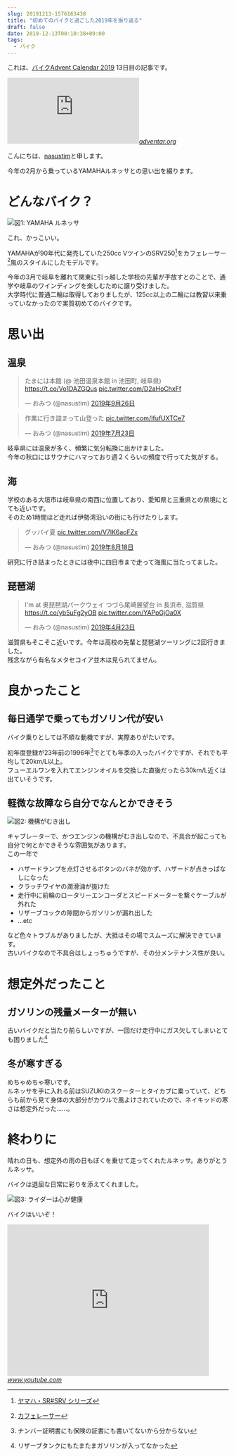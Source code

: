 ```yaml
---
slug: 20191213-1576163438
title: "初めてのバイクと過ごした2019年を振り返る"
draft: false
date: 2019-12-13T00:10:38+09:00
tags:
  - バイク
---
```


これは、<a href="https://adventar.org/calendars/4274">バイクAdvent Calendar 2019</a> 13日目の記事です。

<iframe src="https://hatenablog-parts.com/embed?url=https%3A%2F%2Fadventar.org%2Fcalendars%2F4274" title="バイク Advent Calendar 2019 - Adventar" class="embed-card embed-webcard" scrolling="no" frameborder="0" ></iframe><cite class="hatena-citation"><a href="https://adventar.org/calendars/4274">adventar.org</a></cite>

こんにちは、<a href="https://twitter.com/nasustim">nasustim</a>と申します。

今年の2月から乗っているYAMAHAルネッサとの思い出を綴ります。

# どんなバイク？

![図1: YAMAHA ルネッサ](/20190512160014.jpg)

これ、かっこいい。

YAMAHAが90年代に発売していた250cc VツインのSRV250[^1]をカフェレーサー[^2]風のスタイルにしたモデルです。

今年の3月で岐阜を離れて関東に引っ越した学校の先輩が手放すとのことで、通学や岐阜のワインディングを楽しむために譲り受けました。  
大学時代に普通二輪は取得しておりましたが、125cc以上の二輪には教習以来乗っていなかったので実質初めてのバイクです。

# 思い出

## 温泉

<blockquote data-conversation="none" class="twitter-tweet" data-lang="ja"><p lang="ja" dir="ltr">たまには本館 (@ 池田温泉本館 in 池田町, 岐阜県) <a href="https://t.co/Vo1DAZGQus">https://t.co/Vo1DAZGQus</a> <a href="https://t.co/D2aHoChxFf">pic.twitter.com/D2aHoChxFf</a></p>&mdash; おみつ (@nasustim) <a href="https://twitter.com/nasustim/status/1177139245967974401?ref_src=twsrc%5Etfw">2019年9月26日</a></blockquote> <script async src="https://platform.twitter.com/widgets.js" charset="utf-8"></script>

<blockquote data-conversation="none" class="twitter-tweet" data-lang="ja"><p lang="ja" dir="ltr">作業に行き詰まって山登った <a href="https://t.co/IfufUXTCe7">pic.twitter.com/IfufUXTCe7</a></p>&mdash; おみつ (@nasustim) <a href="https://twitter.com/nasustim/status/1153554685342580736?ref_src=twsrc%5Etfw">2019年7月23日</a></blockquote> <script async src="https://platform.twitter.com/widgets.js" charset="utf-8"></script>

岐阜県には温泉が多く、頻繁に気分転換に出かけました。  
今年の秋口にはサウナにハマっており週２くらいの頻度で行ってた気がする。

## 海

学校のある大垣市は岐阜県の南西に位置しており、愛知県と三重県との県境にとても近いです。  
そのため1時間ほど走れば伊勢湾沿いの街にも行けたりします。

<blockquote data-conversation="none" class="twitter-tweet" data-lang="ja"><p lang="ja" dir="ltr">グッバイ夏 <a href="https://t.co/V7lK6aoFZx">pic.twitter.com/V7lK6aoFZx</a></p>&mdash; おみつ (@nasustim) <a href="https://twitter.com/nasustim/status/1163098534146482176?ref_src=twsrc%5Etfw">2019年8月18日</a></blockquote> <script async src="https://platform.twitter.com/widgets.js" charset="utf-8"></script>

研究に行き詰まったときには夜中に四日市まで走って海風に当たってました。

## 琵琶湖

<blockquote data-conversation="none" class="twitter-tweet" data-lang="ja"><p lang="ja" dir="ltr">I&#39;m at 奥琵琶湖パークウェイ つづら尾崎展望台 in 長浜市, 滋賀県 <a href="https://t.co/yb5uFg2yOB">https://t.co/yb5uFg2yOB</a> <a href="https://t.co/YAPpGjOa0X">pic.twitter.com/YAPpGjOa0X</a></p>&mdash; おみつ (@nasustim) <a href="https://twitter.com/nasustim/status/1120544991984672768?ref_src=twsrc%5Etfw">2019年4月23日</a></blockquote> <script async src="https://platform.twitter.com/widgets.js" charset="utf-8"></script>

滋賀県もそこそこ近いです。今年は高校の先輩と琵琶湖ツーリングに2回行きました。  
残念ながら有名なメタセコイア並木は見られてません。

# 良かったこと

## 毎日通学で乗ってもガソリン代が安い

バイク乗りとしては不順な動機ですが、実際ありがたいです。

初年度登録が23年前の1996年[^3]でとても年季の入ったバイクですが、それでも平均して20km/L以上。  
フューエルワンを入れてエンジンオイルを交換した直後だったら30km/L近くは出ていそうです。

## 軽微な故障なら自分でなんとかできそう

![図2: 機構がむき出し](/20191212205618.jpg)

キャブレーターで、かつエンジンの機構がむき出しなので、不具合が起こっても自分で何とかできそうな雰囲気があります。  
この一年で

- ハザードランプを点灯させるボタンのバネが効かず、ハザードが点きっぱなしになった
- クラッチワイヤの潤滑油が抜けた
- 走行中に前輪のロータリーエンコーダとスピードメーターを繋ぐケーブルが外れた
- リザーブコックの隙間からガソリンが漏れ出した
- ...etc

など色々トラブルがありましたが、大抵はその場でスムーズに解決できています。  
古いバイクなので不具合はしょっちゅうですが、その分メンテナンス性が良い。

# 想定外だったこと

## ガソリンの残量メーターが無い

古いバイクだと当たり前らしいですが、一回だけ走行中にガス欠してしまいとても困りました[^4]

## 冬が寒すぎる

めちゃめちゃ寒いです。  
ルネッサを手に入れる前はSUZUKIのスクーターとタイカブに乗っていて、どちらも前から見て身体の大部分がカウルで風よけされていたので、ネイキッドの寒さは想定外だった......。

# 終わりに

晴れの日も、想定外の雨の日もぼくを乗せて走ってくれたルネッサ。ありがとうルネッサ。

バイクは退屈な日常に彩りを添えてくれました。


![図3: ライダーは心が健康](/20191212223856.jpg)

バイクはいいぞ！

<iframe width="459" height="344" src="https://www.youtube.com/embed/DZ2TCZJ2lKM?feature=oembed" frameborder="0" allow="accelerometer; autoplay; clipboard-write; encrypted-media; gyroscope; picture-in-picture" allowfullscreen></iframe><cite class="hatena-citation"><a href="https://www.youtube.com/watch?v=DZ2TCZJ2lKM">www.youtube.com</a></cite>

[^1]: [ヤマハ・SR#SRV シリーズ](https://ja.wikipedia.org/wiki/%E3%83%A4%E3%83%9E%E3%83%8F%E3%83%BBSR#SRV%E3%82%B7%E3%83%AA%E3%83%BC%E3%82%BA)
[^2]: [カフェレーサー](https://ja.wikipedia.org/wiki/%E3%82%AB%E3%83%95%E3%82%A7%E3%83%AC%E3%83%BC%E3%82%B5%E3%83%BC)
[^3]: ナンバー証明書にも保険の証書にも書いてないから分からない
[^4]: リザーブタンクにもたまたまガソリンが入ってなかった

